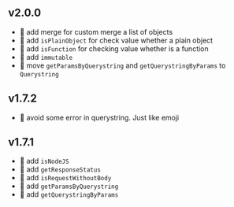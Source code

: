 ## v2.0.0

-   🚀 add merge for custom merge a list of objects
-   🚀 add `isPlainObject` for check value whether a plain object
-   🚀 add `isFunction` for checking value whether is a function
-   🚀 add `immutable`
-   🔧 move `getParamsByQuerystring` and `getQuerystringByParams` to `Querystring`

## v1.7.2

-   🐛 avoid some error in querystring. Just like emoji

## v1.7.1

-   🚀 add `isNodeJS`
-   🚀 add `getResponseStatus`
-   🚀 add `isRequestWithoutBody`
-   🚀 add `getParamsByQuerystring`
-   🚀 add `getQuerystringByParams`

